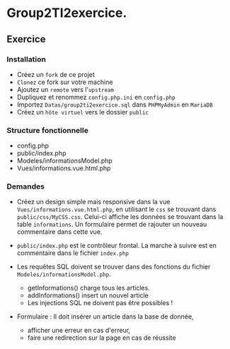 # Group2TI2exercice.

## Exercice

### Installation

- Créez un `fork` de ce projet
- `Clonez` ce fork sur votre machine
- Ajoutez un `remote` vers l'`upstream`
- Dupliquez et renommez `config.php.ini` en `config.php`
- Importez `Datas/group2ti2exercice.sql` dans `PHPMyAdmin` en `MariaDB`
- Créez un `hôte virtuel` vers le dossier `public`

### Structure fonctionnelle

- config.php
- public/index.php
- Modeles/informationsModel.php
- Vues/informations.vue.html.php

### Demandes

- Créez un design simple mais responsive dans la vue `Vues/informations.vue.html.php`, en utilisant le `css` se trouvant dans `public/css/MyCSS.css`. Celui-ci affiche les données se trouvant dans la table `informations`. Un formulaire permet de rajouter un nouveau commentaire dans cette vue.

- `public/index.php` est le contrôleur frontal. La marche à suivre est en commentaire dans le fichier `index.php`

- Les requêtes SQL doivent se trouver dans des fonctions du fichier `Modeles/informationsModel.php`.
    - getInformations() charge tous les articles.
    - addInformations() insert un nouvel article
    - Les injections SQL ne doivent pas être possibles !
- Formulaire : Il doit insérer un article dans la base de donnée,       
    - afficher une erreur en cas d'erreur, 
    - faire une redirection sur la page en cas de réussite